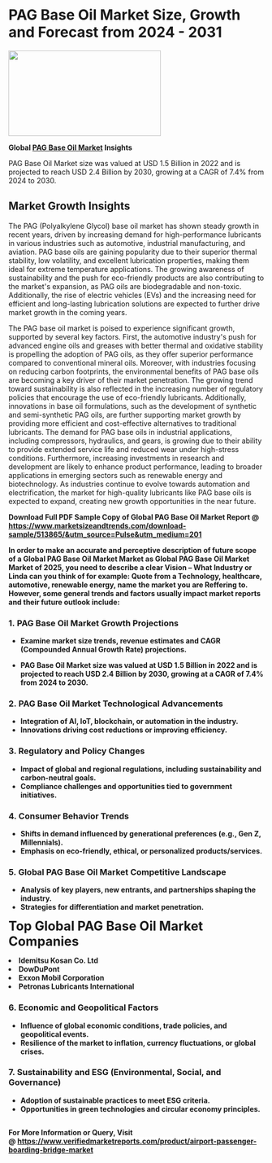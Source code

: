 <H1>PAG Base Oil Market Size, Growth and Forecast from 2024 - 2031</H1><img class="aligncenter size-medium wp-image-584254" src="https://thirdeyenews.in/wp-content/uploads/2024/09/Global-Market-Research-300x168.jpeg" alt="" width="300" height="168" /><p><strong>Global&nbsp;<a href="https://www.marketsizeandtrends.com/download-sample/513865/&amp;utm_source=Pulse&amp;utm_medium=201">PAG Base Oil Market</a> Insights</strong></p><p>PAG Base Oil Market size was valued at USD 1.5 Billion in 2022 and is projected to reach USD 2.4 Billion by 2030, growing at a CAGR of 7.4% from 2024 to 2030.</p><p><h2>Market Growth Insights</h2> <p>The PAG (Polyalkylene Glycol) base oil market has shown steady growth in recent years, driven by increasing demand for high-performance lubricants in various industries such as automotive, industrial manufacturing, and aviation. PAG base oils are gaining popularity due to their superior thermal stability, low volatility, and excellent lubrication properties, making them ideal for extreme temperature applications. The growing awareness of sustainability and the push for eco-friendly products are also contributing to the market's expansion, as PAG oils are biodegradable and non-toxic. Additionally, the rise of electric vehicles (EVs) and the increasing need for efficient and long-lasting lubrication solutions are expected to further drive market growth in the coming years.</p> <p><strong></strong></p> <p>The PAG base oil market is poised to experience significant growth, supported by several key factors. First, the automotive industry's push for advanced engine oils and greases with better thermal and oxidative stability is propelling the adoption of PAG oils, as they offer superior performance compared to conventional mineral oils. Moreover, with industries focusing on reducing carbon footprints, the environmental benefits of PAG base oils are becoming a key driver of their market penetration. The growing trend toward sustainability is also reflected in the increasing number of regulatory policies that encourage the use of eco-friendly lubricants. Additionally, innovations in base oil formulations, such as the development of synthetic and semi-synthetic PAG oils, are further supporting market growth by providing more efficient and cost-effective alternatives to traditional lubricants. The demand for PAG base oils in industrial applications, including compressors, hydraulics, and gears, is growing due to their ability to provide extended service life and reduced wear under high-stress conditions. Furthermore, increasing investments in research and development are likely to enhance product performance, leading to broader applications in emerging sectors such as renewable energy and biotechnology. As industries continue to evolve towards automation and electrification, the market for high-quality lubricants like PAG base oils is expected to expand, creating new growth opportunities in the near future.</p> <p><strong></p><p><span class=""><strong>Download Full PDF Sample Copy of Global PAG Base Oil Market Report</strong> @ <a href="https://www.marketsizeandtrends.com/download-sample/513865/&amp;utm_source=Pulse&amp;utm_medium=201" target="_blank">https://www.marketsizeandtrends.com/download-sample/513865/&amp;utm_source=Pulse&amp;utm_medium=201</a></span></p><p>In order to make an accurate and perceptive description of future scope of a Global&nbsp;PAG Base Oil Market Market as Global&nbsp;PAG Base Oil Market Market of 2025, you need to describe a clear Vision &ndash; What Industry or Linda can you think of for example: Quote from a Technology, healthcare, automotive, renewable energy, name the market you are Reffering to. However, some general trends and factors usually impact market reports and their future outlook include:</p><h3>1.&nbsp;<strong>PAG Base Oil Market Growth Projections</strong></h3><ul><li>Examine market size trends, revenue estimates and CAGR (Compounded Annual Growth Rate) projections.</li><li><p>PAG Base Oil Market size was valued at USD 1.5 Billion in 2022 and is projected to reach USD 2.4 Billion by 2030, growing at a CAGR of 7.4% from 2024 to 2030.</p></li></ul><h3>2.&nbsp;<strong>PAG Base Oil Market Technological Advancements</strong></h3><ul><li>Integration of AI, IoT, blockchain, or automation in the industry.</li><li>Innovations driving cost reductions or improving efficiency.</li></ul><h3>3.&nbsp;<strong>Regulatory and Policy Changes</strong></h3><ul><li>Impact of global and regional regulations, including sustainability and carbon-neutral goals.</li><li>Compliance challenges and opportunities tied to government initiatives.</li></ul><h3>4.&nbsp;<strong>Consumer Behavior Trends</strong></h3><ul><li>Shifts in demand influenced by generational preferences (e.g., Gen Z, Millennials).</li><li>Emphasis on eco-friendly, ethical, or personalized products/services.</li></ul><h3>5.&nbsp;<strong>Global PAG Base Oil Market Competitive Landscape</strong></h3><ul><li>Analysis of key players, new entrants, and partnerships shaping the industry.</li><li>Strategies for differentiation and market penetration.</li></ul><p data-pm-slice="1 1 []"><span style="color: inherit; font-family: inherit; font-size: 25px;">Top Global PAG Base Oil Market Companies</span></p><div class="" data-test-id=""><p><li>Idemitsu Kosan Co. Ltd</li><li> DowDuPont</li><li> Exxon Mobil Corporation</li><li> Petronas Lubricants International</li></p></div><h3>6.&nbsp;<strong>Economic and Geopolitical Factors</strong></h3><ul><li>Influence of global economic conditions, trade policies, and geopolitical events.</li><li>Resilience of the market to inflation, currency fluctuations, or global crises.</li></ul><h3>7.&nbsp;<strong>Sustainability and ESG (Environmental, Social, and Governance)</strong></h3><ul><li>Adoption of sustainable practices to meet ESG criteria.</li><li>Opportunities in green technologies and circular economy principles.</li></ul><h2><strong style="font-size: 14px;">For More Information or Query, Visit @&nbsp;</strong><a style="background-color: #ffffff; font-size: 14px;" href="https://www.marketsizeandtrends.com/report/pag-base-oil-market/" target="_blank">https://www.verifiedmarketreports.com/product/airport-passenger-boarding-bridge-market</a></h2>
